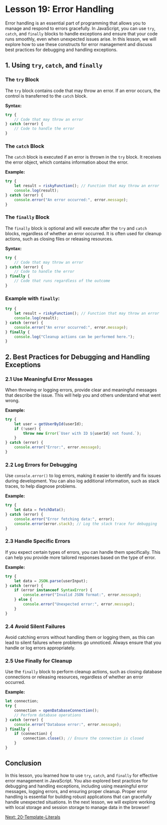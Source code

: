 # Lesson 19: Error Handling

Error handling is an essential part of programming that allows you to manage and respond to errors gracefully. In JavaScript, you can use `try`, `catch`, and `finally` blocks to handle exceptions and ensure that your code runs smoothly, even when unexpected issues arise. In this lesson, we will explore how to use these constructs for error management and discuss best practices for debugging and handling exceptions.

## 1. Using `try`, `catch`, and `finally`

### The `try` Block

The `try` block contains code that may throw an error. If an error occurs, the control is transferred to the `catch` block.

**Syntax:**
```javascript
try {
    // Code that may throw an error
} catch (error) {
    // Code to handle the error
}
```

### The `catch` Block

The `catch` block is executed if an error is thrown in the `try` block. It receives the error object, which contains information about the error.

**Example:**
```javascript
try {
    let result = riskyFunction(); // Function that may throw an error
    console.log(result);
} catch (error) {
    console.error("An error occurred:", error.message);
}
```

### The `finally` Block

The `finally` block is optional and will execute after the `try` and `catch` blocks, regardless of whether an error occurred. It is often used for cleanup actions, such as closing files or releasing resources.

**Syntax:**
```javascript
try {
    // Code that may throw an error
} catch (error) {
    // Code to handle the error
} finally {
    // Code that runs regardless of the outcome
}
```

### Example with `finally`:
```javascript
try {
    let result = riskyFunction(); // Function that may throw an error
    console.log(result);
} catch (error) {
    console.error("An error occurred:", error.message);
} finally {
    console.log("Cleanup actions can be performed here.");
}
```

## 2. Best Practices for Debugging and Handling Exceptions

### 2.1 Use Meaningful Error Messages

When throwing or logging errors, provide clear and meaningful messages that describe the issue. This will help you and others understand what went wrong.

**Example:**
```javascript
try {
    let user = getUserById(userId);
    if (!user) {
        throw new Error(`User with ID ${userId} not found.`);
    }
} catch (error) {
    console.error("Error:", error.message);
}
```

### 2.2 Log Errors for Debugging

Use `console.error()` to log errors, making it easier to identify and fix issues during development. You can also log additional information, such as stack traces, to help diagnose problems.

**Example:**
```javascript
try {
    let data = fetchData();
} catch (error) {
    console.error("Error fetching data:", error);
    console.error(error.stack); // Log the stack trace for debugging
}
```

### 2.3 Handle Specific Errors

If you expect certain types of errors, you can handle them specifically. This can help you provide more tailored responses based on the type of error.

**Example:**
```javascript
try {
    let data = JSON.parse(userInput);
} catch (error) {
    if (error instanceof SyntaxError) {
        console.error("Invalid JSON format:", error.message);
    } else {
        console.error("Unexpected error:", error.message);
    }
}
```

### 2.4 Avoid Silent Failures

Avoid catching errors without handling them or logging them, as this can lead to silent failures where problems go unnoticed. Always ensure that you handle or log errors appropriately.

### 2.5 Use Finally for Cleanup

Use the `finally` block to perform cleanup actions, such as closing database connections or releasing resources, regardless of whether an error occurred.

**Example:**
```javascript
let connection;
try {
    connection = openDatabaseConnection();
    // Perform database operations
} catch (error) {
    console.error("Database error:", error.message);
} finally {
    if (connection) {
        connection.close(); // Ensure the connection is closed
    }
}
```

## Conclusion

In this lesson, you learned how to use `try`, `catch`, and `finally` for effective error management in JavaScript. You also explored best practices for debugging and handling exceptions, including using meaningful error messages, logging errors, and ensuring proper cleanup. Proper error handling is essential for building robust applications that can gracefully handle unexpected situations. In the next lesson, we will explore working with local storage and session storage to manage data in the browser!

[Next: 20-Template-Literals](./20-Template-Literals.md)